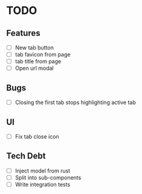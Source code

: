 # TODO


## Features
  - [ ] New tab button
  - [ ] tab favicon from page
  - [ ] tab title from page
  - [ ] Open url modal

## Bugs
  - [ ] Closing the first tab stops highlighting active tab

## UI
  - [ ] Fix tab close icon

## Tech Debt
  - [ ] Inject model from rust
  - [ ] Split into sub-components
  - [ ] Write integration tests

